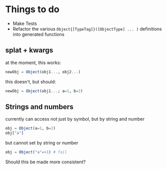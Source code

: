 # Things to do

- Make Tests
- Refactor the various `Object{[TypeTag]}([ObjectType] ... )` definitions into generated functions 

## splat + kwargs

at the moment, this works:
```julia
newObj = Object(obj1..., obj2...)
```

this doesn't, but should:
```julia
newObj = Object(obj1...; a=1, b=2)
```

## Strings and numbers

currently can access not just by symbol, but by string and number
```julia
obj = Object(a=1, b=2)
obj["a"]
```

but cannot set by string or number
```julia
obj = Object("a"=>1) # fail
```

Should this be made more consistent?
